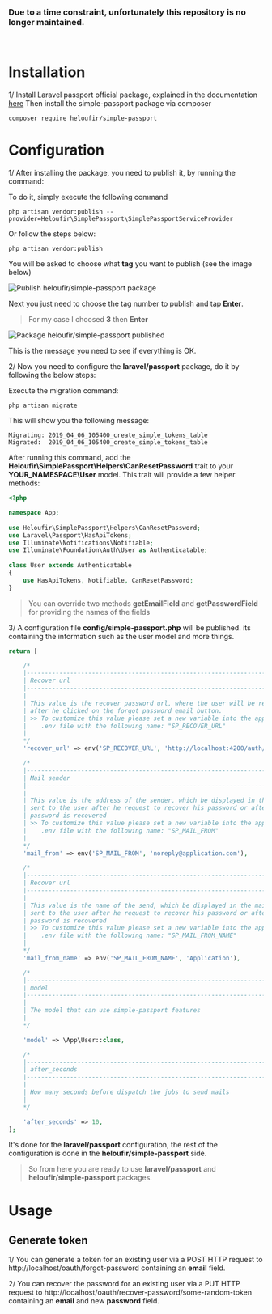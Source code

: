 <h3>Due to a time constraint, unfortunately this repository is no longer maintained.</h3>
<br/>

# Installation
1/ Install Laravel passport official package, explained in the documentation [here](https://laravel.com/docs/5.8/passport#installation)
    Then install the simple-passport package via composer

    composer require heloufir/simple-passport

# Configuration
1/ After installing the package, you need to publish it, by running the command:

To do it, simply execute the following command 

    php artisan vendor:publish --provider=Heloufir\SimplePassport\SimplePassportServiceProvider

Or follow the steps below:

    php artisan vendor:publish

You will be asked to choose what **tag** you want to publish (see the image below)

![Publish heloufir/simple-passport package](https://lh3.googleusercontent.com/-gmOs-xKPf9I/XG65d1UKb0I/AAAAAAAAEpk/SUOSSF-Mj7AwydQWc8HkvIIIluGg5pXmwCLcBGAs/s0/Publish+simple-passport.png "Publish simple-passport.png")

Next you just need to choose the tag number to publish and tap **Enter**.

> For my case I choosed **3** then **Enter**

![Package heloufir/simple-passport published](https://lh3.googleusercontent.com/-iUEq5k_GwhM/XG66QrxTV9I/AAAAAAAAEp0/gtScqMDmGy0BamsJe9qik3PdCA3JF7-SACLcBGAs/s0/Package+published.png "Package published.png")

This is the message you need to see if everything is OK.

2/ Now you need to configure the **laravel/passport** package, do it by following the below steps:

Execute the migration command: 

    php artisan migrate

This will show you the following message:

    Migrating: 2019_04_06_105400_create_simple_tokens_table
    Migrated:  2019_04_06_105400_create_simple_tokens_table

After running this command, add the **Heloufir\SimplePassport\Helpers\CanResetPassword** trait to your **YOUR_NAMESPACE\User** model. This trait will provide a few helper methods:

```php
<?php

namespace App;
  
use Heloufir\SimplePassport\Helpers\CanResetPassword;
use Laravel\Passport\HasApiTokens;
use Illuminate\Notifications\Notifiable;
use Illuminate\Foundation\Auth\User as Authenticatable;
    
class User extends Authenticatable
{
    use HasApiTokens, Notifiable, CanResetPassword;
}
```

> You can override two methods **getEmailField** and  **getPasswordField** for providing the names of the fields

3/ A configuration file **config/simple-passport.php** will be published. its containing the information such as the user model and more things.
```php
return [

    /*
    |--------------------------------------------------------------------------
    | Recover url
    |--------------------------------------------------------------------------
    |
    | This value is the recover password url, where the user will be redirected
    | after he clicked on the forgot password email button.
    | >> To customize this value please set a new variable into the application
    |    .env file with the following name: "SP_RECOVER_URL"
    |
    */
    'recover_url' => env('SP_RECOVER_URL', 'http://localhost:4200/auth/recover/'),

    /*
    |--------------------------------------------------------------------------
    | Mail sender
    |--------------------------------------------------------------------------
    |
    | This value is the address of the sender, which be displayed in the mail
    | sent to the user after he request to recover his password or after his
    | password is recovered
    | >> To customize this value please set a new variable into the application
    |    .env file with the following name: "SP_MAIL_FROM"
    |
    */
    'mail_from' => env('SP_MAIL_FROM', 'noreply@application.com'),

    /*
    |--------------------------------------------------------------------------
    | Recover url
    |--------------------------------------------------------------------------
    |
    | This value is the name of the send, which be displayed in the mail
    | sent to the user after he request to recover his password or after his
    | password is recovered
    | >> To customize this value please set a new variable into the application
    |    .env file with the following name: "SP_MAIL_FROM_NAME"
    |
    */
    'mail_from_name' => env('SP_MAIL_FROM_NAME', 'Application'),

    /*
    |--------------------------------------------------------------------------
    | model
    |--------------------------------------------------------------------------
    |
    | The model that can use simple-passport features
    |
    */

    'model' => \App\User::class,

    /*
    |--------------------------------------------------------------------------
    | after_seconds
    |--------------------------------------------------------------------------
    |
    | How many seconds before dispatch the jobs to send mails
    |
    */

    'after_seconds' => 10,
];

```


It's done for the **laravel/passport** configuration, the rest of the configuration is done in the **heloufir/simple-passport** side.

> So from here you are ready to use **laravel/passport** and **heloufir/simple-passport** packages.

# Usage
## Generate token
1/ You can generate a token for an existing user via a POST HTTP request to http://localhost/oauth/forgot-password containing an **email** field.

2/ You can recover the password for an existing user via a PUT HTTP request to http://localhost/oauth/recover-password/some-random-token containing an **email** and new **password** field.
